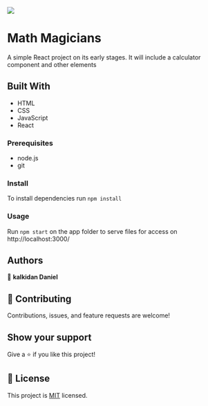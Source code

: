 ![](https://img.shields.io/badge/Microverse-blueviolet)

# Math Magicians

A simple React project on its early stages. It will include a calculator component and other elements

## Built With

- HTML
- CSS
- JavaScript
- React



### Prerequisites

- node.js
- git

### Install

To install dependencies run
`npm install `

### Usage

Run `npm start` on the app folder to serve files for access on http://localhost:3000/

## Authors

👤 **kalkidan Daniel**


## 🤝 Contributing

Contributions, issues, and feature requests are welcome!


## Show your support

Give a ⭐️ if you like this project!



## 📝 License

This project is [MIT](./LICENSE) licensed.